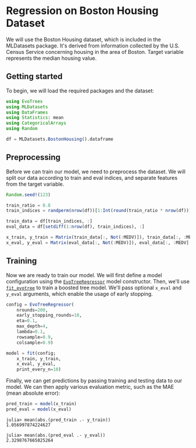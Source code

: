 # Regression on Boston Housing Dataset

We will use the Boston Housing dataset, which is included in the MLDatasets package. It's derived from information collected by the U.S. Census Service concerning housing in the area of Boston. Target variable represents the median housing value.

## Getting started

To begin, we will load the required packages and the dataset:

```julia
using EvoTrees
using MLDatasets
using DataFrames
using Statistics: mean
using CategoricalArrays
using Random

df = MLDatasets.BostonHousing().dataframe
```

## Preprocessing

Before we can train our model, we need to preprocess the dataset. We will split our data according to train and eval indices, and separate features from the target variable.

```julia
Random.seed!(123)

train_ratio = 0.8
train_indices = randperm(nrow(df))[1:Int(round(train_ratio * nrow(df)))]

train_data = df[train_indices, :]
eval_data = df[setdiff(1:nrow(df), train_indices), :]

x_train, y_train = Matrix(train_data[:, Not(:MEDV)]), train_data[:, :MEDV]
x_eval, y_eval = Matrix(eval_data[:, Not(:MEDV)]), eval_data[:, :MEDV]
```

## Training

Now we are ready to train our model. We will first define a model configuration using the [`EvoTreeRegressor`](@ref) model constructor. 
Then, we'll use [`fit_evotree`](@ref) to train a boosted tree model. We'll pass optional `x_eval` and `y_eval` arguments, which enable the usage of early stopping. 

```julia
config = EvoTreeRegressor(
    nrounds=200, 
    early_stopping_rounds=10,
    eta=0.1, 
    max_depth=4, 
    lambda=0.1, 
    rowsample=0.9, 
    colsample=0.9)

model = fit(config;
    x_train, y_train,
    x_eval, y_eval,
    print_every_n=10)
```

Finally, we can get predictions by passing training and testing data to our model. We can then apply various evaluation metric, such as the MAE (mean absolute error):  

```julia
pred_train = model(x_train)
pred_eval = model(x_eval)
```

```julia-repl
julia> mean(abs.(pred_train .- y_train))
1.056997874224627

julia> mean(abs.(pred_eval .- y_eval))
2.3298767665825264
```